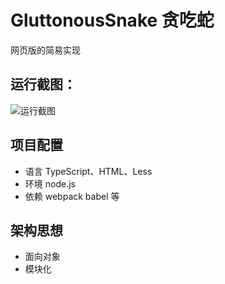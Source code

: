 # GluttonousSnake 贪吃蛇

网页版的简易实现

## 运行截图：
![运行截图](132946659-7724e19f-5904-4140-a90a-988b2b5cea5c.png)

## 项目配置
- 语言 TypeScript、HTML、Less
- 环境 node.js
- 依赖 webpack babel 等

## 架构思想
- 面向对象
- 模块化

